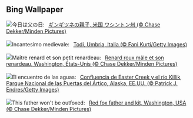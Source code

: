 ## Bing Wallpaper
![](https://www.bing.com/th?id=OHR.RedFoxDad_JA-JP0937901099_UHD.jpg&w=1000)今日は父の日:&nbsp;&ensp;[ギンギツネの親子, 米国 ワシントン州 (© Chase Dekker/Minden Pictures)](https://www.bing.com/th?id=OHR.RedFoxDad_JA-JP0937901099_UHD.jpg)
<br><br/>
![](https://www.bing.com/th?id=OHR.TodiView_IT-IT4184020567_UHD.jpg&w=1000)Incantesimo medievale:&nbsp;&ensp;[Todi, Umbria, Italia (© Fani Kurti/Getty Images)](https://www.bing.com/th?id=OHR.TodiView_IT-IT4184020567_UHD.jpg)
<br><br/>
![](https://www.bing.com/th?id=OHR.RedFoxDad_FR-FR3371995571_UHD.jpg&w=1000)Maître renard et son petit renardeau:&nbsp;&ensp;[Renard roux mâle et son renardeau, Washington, États-Unis (© Chase Dekker/Minden Pictures)](https://www.bing.com/th?id=OHR.RedFoxDad_FR-FR3371995571_UHD.jpg)
<br><br/>
![](https://www.bing.com/th?id=OHR.KillikRiverAlaska_ES-ES6266165210_UHD.jpg&w=1000)El encuentro de las aguas:&nbsp;&ensp;[Confluencia de Easter Creek y el río Killik, Parque Nacional de las Puertas del Ártico, Alaska, EE.UU. (© Patrick J. Endres/Getty Images)](https://www.bing.com/th?id=OHR.KillikRiverAlaska_ES-ES6266165210_UHD.jpg)
<br><br/>
![](https://www.bing.com/th?id=OHR.RedFoxDad_EN-GB2072246945_UHD.jpg&w=1000)This father won't be outfoxed:&nbsp;&ensp;[Red fox father and kit, Washington, USA (© Chase Dekker/Minden Pictures)](https://www.bing.com/th?id=OHR.RedFoxDad_EN-GB2072246945_UHD.jpg)
<br><br/>
